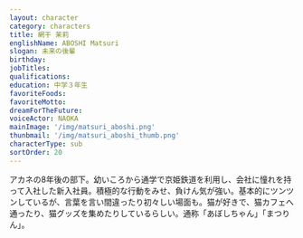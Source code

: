 ```yaml
---
layout: character
category: characters
title: 網干 茉莉
englishName: ABOSHI Matsuri
slogan: 未来の後輩
birthday: 
jobTitles:
qualifications:
education: 中学３年生
favoriteFoods:
favoriteMotto: 
dreamForTheFuture: 
voiceActor: NAOKA
mainImage: '/img/matsuri_aboshi.png'
thunbmail: '/img/matsuri_aboshi_thumb.png'
characterType: sub
sortOrder: 20
---
```


アカネの8年後の部下。幼いころから通学で京姫鉄道を利用し、会社に憧れを持って入社した新入社員。積極的な行動をみせ、負けん気が強い。基本的にツンツンしているが、言葉を言い間違ったり初々しい場面も。猫が好きで、猫カフェへ通ったり、猫グッズを集めたりしているらしい。通称「あぼしちゃん」「まつりん」。